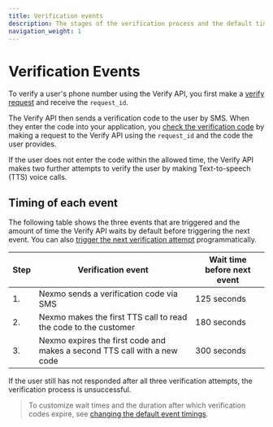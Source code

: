 ```yaml
---
title: Verification events
description: The stages of the verification process and the default timings for each.
navigation_weight: 1
---
```


# Verification Events

To verify a user's phone number using the Verify API, you first make a [verify request](/verify/code-snippets/send-verify-request) and receive the `request_id`. 

The Verify API then sends a verification code to the user by SMS. When they enter the code into your application, you [check the verification code](/verify/code-snippets/check-verify-request) by making a request to the Verify API using the `request_id` and the code the user provides.

If the user does not enter the code within the allowed time, the Verify API makes two further attempts to verify the user by making  Text-to-speech (TTS) voice calls.

## Timing of each event 

The following table shows the three events that are triggered and the amount of time the Verify API waits by default before triggering the next event. You can also [trigger the next verification attempt](/verify/code-snippets/trigger-next-verification-process) programmatically.

| Step | Verification event  | Wait time before next event |
|---|---|---|
|1.|Nexmo sends a verification code via SMS | 125 seconds |
|2.|Nexmo makes the first TTS call to read the code to the customer | 180 seconds |
|3.|Nexmo expires the first code and makes a second TTS call with a new code | 300 seconds |

If the user still has not responded after all three verification attempts, the verification process is unsuccessful.

> To customize wait times and the duration after which verification codes expire, see [changing the default event timings](/verify/guides/changing-default-timings).